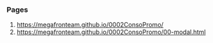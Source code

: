 ### Pages

1. <https://megafronteam.github.io/0002ConsoPromo/>
2. <https://megafronteam.github.io/0002ConsoPromo/00-modal.html>
